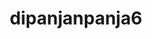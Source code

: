 ---
title: dipanjanpanja6
github: https://github.com/dipanjanpanja6
mode: dark
transition: 3s
archetype:
  - Little Bit of Everything
---